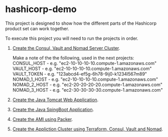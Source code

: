 # hashicorp-demo

This project is designed to show how the different parts of the Hashicorp product set can work together.

To execute this project you will need to run the projects in order.

1. [Create the Consul, Vault and Nomad Server Cluster](./terraform-hashi-servers).
    
    Make a note of the the following, used in the next projects:
    CONSUL_HOST  - e.g. "ec2-10-10-10-10.compute-1.amazonaws.com"
    VAULT_HOST   - e.g. "ec2-10-10-10-10.compute-1.amazonaws.com"
    VAULT_TOKEN  - e.g. "123abcd4-ef5g-6h78-9ij0-k1234l567m89"
    NOMAD_1_HOST - e.g. "ec2-10-10-10-10.compute-1.amazonaws.com"
    NOMAD_2_HOST - e.g. "ec2-20-20-20-20.compute-1.amazonaws.com"
    NOMAD_3_HOST - e.g. "ec2-30-30-30-30.compute-1.amazonaws.com"
    
2. [Create the Java Tomcat Web Application](./application).
4. [Create the Java SpingBoot Application](./application-springboot).
5. [Create the AMI using Packer](./packer).
6. [Create the Appliction Cluster using Terraform, Consul, Vault and Nomad](./terraform-hashi-clients).